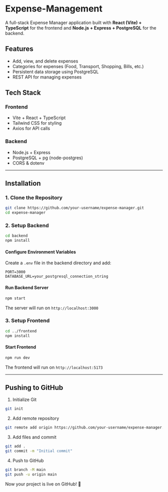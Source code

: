 # Expense-Management


A full-stack Expense Manager application built with **React (Vite) + TypeScript** for the frontend and **Node.js + Express + PostgreSQL** for the backend.

## Features
- Add, view, and delete expenses
- Categories for expenses (Food, Transport, Shopping, Bills, etc.)
- Persistent data storage using PostgreSQL
- REST API for managing expenses

## Tech Stack
### Frontend
- Vite + React + TypeScript
- Tailwind CSS for styling
- Axios for API calls

### Backend
- Node.js + Express
- PostgreSQL + pg (node-postgres)
- CORS & dotenv

---

## Installation

### 1. Clone the Repository
```sh
git clone https://github.com/your-username/expense-manager.git
cd expense-manager
```

### 2. Setup Backend
```sh
cd backend
npm install
```

#### Configure Environment Variables
Create a `.env` file in the backend directory and add:
```
PORT=3000
DATABASE_URL=your_postgresql_connection_string
```

#### Run Backend Server
```sh
npm start
```
The server will run on `http://localhost:3000`

### 3. Setup Frontend
```sh
cd ../frontend
npm install
```

#### Start Frontend
```sh
npm run dev
```
The frontend will run on `http://localhost:5173`

---

## Pushing to GitHub

1. Initialize Git
```sh
git init
```
2. Add remote repository
```sh
git remote add origin https://github.com/your-username/expense-manager.git
```
3. Add files and commit
```sh
git add .
git commit -m "Initial commit"
```
4. Push to GitHub
```sh
git branch -M main
git push -u origin main
```

Now your project is live on GitHub! 🚀


